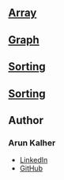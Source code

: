 
## [Array](https://github.com/arunkalher/DSA-Repo/tree/main/Array)

## [Graph](https://github.com/arunkalher/DSA-Repo/tree/main/Graph)

## [Sorting](https://github.com/arunkalher/DSA-Repo/tree/main/Play%20with%20Bits)

## [Sorting](https://github.com/arunkalher/DSA-Repo/tree/main/Sorting)


## Author
### Arun Kalher
- [LinkedIn](https://in.linkedin.com/in/arun-kalher-64117522a)
- [GitHub](https://www.github.com/arunkalher)

